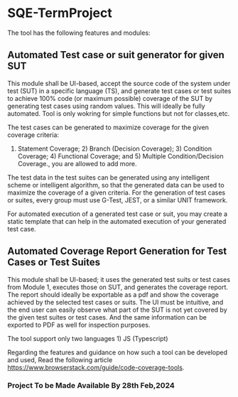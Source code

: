 # SQE-TermProject

The tool has the following features and modules:

## Automated Test case or suit generator for given SUT

This module shall be UI-based, accept the source code of the system under test (SUT) in a specific language (TS), and generate test cases or test suites to achieve 100% code (or maximum possible) coverage of the SUT by generating test cases using random values. This will ideally be fully automated. Tool is only wokring for simple functions but not for classes,etc. 

The test cases can be generated to maximize coverage for the given coverage criteria:

1) Statement Coverage; 2) Branch (Decision Coverage); 3) Condition Coverage; 4) Functional Coverage; and 5) Multiple Condition/Decision Coverage., you are allowed to add more.
 
The test data in the test suites can be generated using any intelligent scheme or intelligent algorithm, so that the generated data can be used to maximize the coverage of a given criteria. For the generation of test cases or suites, every group must use G-Test, JEST, or a similar UNIT framework. 

For automated execution of a generated test case or suit, you may create a static template that can help in the automated execution of your generated test case.


## Automated Coverage Report Generation for Test Cases or Test Suites

This module shall be UI-based; it uses the generated test suits or test cases from Module 1, executes those on SUT, and generates the coverage report. The report should ideally be exportable as a pdf and show the coverage achieved by the selected test cases or suits. The UI must be intuitive, and the end user can easily observe what part of the SUT is not yet covered by the given test suites or test cases. And the same information can be exported to PDF as well for inspection purposes.

The tool support only two languages 1) JS (Typescript)

Regarding the features and guidance on how such a tool can be developed and used, Read the following article https://www.browserstack.com/guide/code-coverage-tools.

### Project To be Made Available By 28th Feb,2024
